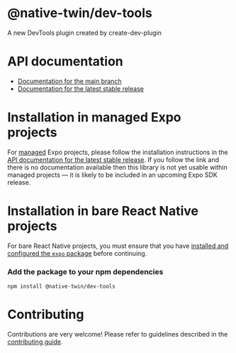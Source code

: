 # @native-twin/dev-tools

A new DevTools plugin created by create-dev-plugin

# API documentation

- [Documentation for the main branch](https://github.com/expo/expo/blob/main/docs/pages/versions/unversioned/sdk/@native-twin/dev-tools.md)
- [Documentation for the latest stable release](https://docs.expo.dev/versions/latest/sdk/@native-twin/dev-tools/)

# Installation in managed Expo projects

For [managed](https://docs.expo.dev/archive/managed-vs-bare/) Expo projects, please follow the installation instructions in the [API documentation for the latest stable release](#api-documentation). If you follow the link and there is no documentation available then this library is not yet usable within managed projects &mdash; it is likely to be included in an upcoming Expo SDK release.

# Installation in bare React Native projects

For bare React Native projects, you must ensure that you have [installed and configured the `expo` package](https://docs.expo.dev/bare/installing-expo-modules/) before continuing.

### Add the package to your npm dependencies

```
npm install @native-twin/dev-tools
```




# Contributing

Contributions are very welcome! Please refer to guidelines described in the [contributing guide]( https://github.com/expo/expo#contributing).
